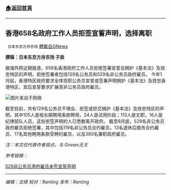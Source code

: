 ###  [:house:返回首頁](https://github.com/ourhimalayas/txt)
---


## 香港658名政府工作人员拒签宣誓声明，选择离职
` 日本东京方舟农场` [轉載自GNews](https://gnews.org/zh-hans/1554580/)

**撰稿：日本东京方舟农场 子辰**

据海外网近期报道，658名香港政府工作人员拒绝签署宣誓会拥护《基本法》及效忠特区的声明，拒绝签署者包括129名公务员和529名非公务员政府雇员。
今年1月起，香港特区政府要求全体现职公务员宣誓或签署声明拥护《基本法》及效忠香港特区，其后宣誓要求扩展至非公务员政府雇员。

![](https://assets.gnews.org/wp-content/uploads/2021/09/163258604197252_P13938271.jpg)图片来自于网络

截至目前，共有129名公务员不理会、拒签或拒交拥护《基本法》及效忠特区的声明，其中105人是按长期聘用条款聘用，24人是试用阶段；113人是文职，16人是纪律部队人员，这些拒签声明的人已悉数离开政府。
截至8月底，529名非公务员政府雇员拒绝签署，其中包括119名非公务员合约雇员，13名退休后服务合约雇员、17名其他聘用条款受聘的雇员，以及380名兼职政府雇员。

*注：本文仅代表作者观点，与 Gnews无关*

*参考链接：*

[529非公务员港府雇员未签宣誓声明](https://www.zaobao.com.sg/realtime/china/story20210920-1195554)

* * *

*编辑：文顺 校对：Ranting 发布：Ranting*
